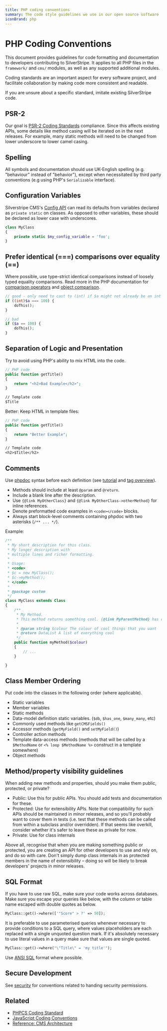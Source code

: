 ```yaml
---
title: PHP coding conventions
summary: The code style guidelines we use in our open source software
iconBrand: php
---
```


# PHP Coding Conventions

This document provides guidelines for code formatting and documentation
to developers contributing to SilverStripe. It applies to all PHP files
in the `framework/` and `cms/` modules, as well as any supported additional modules.

Coding standards are an important aspect for every software project,
and facilitate collaboration by making code more consistent and readable.

If you are unsure about a specific standard, imitate existing SilverStripe code.

## PSR-2

Our goal is [PSR-2 Coding Standards](https://www.php-fig.org/psr/psr-2/) compliance.
Since this affects existing APIs, some details like method casing will be iterated on in the next releases.
For example, many static methods will need to be changed from lower underscore to lower camel casing. 
 
## Spelling

All symbols and documentation should use UK-English spelling (e.g. "behaviour" instead of "behavior"),
except when necessitated by third party conventions (e.g using PHP's `Serializable` interface).

## Configuration Variables

Silverstripe CMS's [Config API](/developer_guides/configuration/configuration/) can read its defaults from variables declared as `private static` on classes.
As opposed to other variables, these should be declared as lower case with underscores.


```php
class MyClass
{
    private static $my_config_variable = 'foo';
}
```

## Prefer identical (===) comparisons over equality (==)

Where possible, use type-strict identical comparisons instead of loosely typed equality comparisons.
Read more in the PHP documentation for [comparison operators](https://php.net/manual/en/language.operators.comparison.php) and [object comparison](https://php.net/manual/en/language.oop5.object-comparison.php).


```php
// good - only need to cast to (int) if $a might not already be an int
if ((int)$a === 100) {
    doThis();
}

// bad
if ($a == 100) {
    doThis();
}
```

## Separation of Logic and Presentation

Try to avoid using PHP's ability to mix HTML into the code.


```php
// PHP code
public function getTitle() 
{
    return "<h2>Bad Example</h2>";
}
```

```ss
// Template code
$Title
```

Better: Keep HTML in template files:


```php
// PHP code
public function getTitle() 
{
    return "Better Example";
}
```

```ss
// Template code
<h2>$Title</h2>
```

## Comments

Use [phpdoc](https://phpdoc.org/) syntax before each definition (see [tutorial](https://manual.phpdoc.org/HTMLSmartyConverter/HandS/phpDocumentor/tutorial_phpDocumentor.quickstart.pkg.html)
and [tag overview](https://manual.phpdoc.org/HTMLSmartyConverter/HandS/phpDocumentor/tutorial_tags.pkg.html)).

 * Methods should include at least `@param` and `@return`.
 * Include a blank line after the description.
 * Use `{@link MyOtherClass}` and `{@link MyOtherClass->otherMethod}` for inline references.
 * Denote preformatted code examples in `<code></code>` blocks.
 * Always start block-level comments containing phpdoc with two asterisks (`/** ... */`).

Example:


```php
/**
 * My short description for this class.
 * My longer description with
 * multiple lines and richer formatting.
 *
 * Usage:
 * <code>
 * $c = new MyClass();
 * $c->myMethod();
 * </code>
 *
 * @package custom
 */
class MyClass extends Class
{
    /**
     * My Method.
     * This method returns something cool. {@link MyParentMethod} has other cool stuff in it.
     *
     * @param string $colour The colour of cool things that you want
     * @return DataList A list of everything cool
     */
    public function myMethod($colour)
    {
        // ...
    }

}
```

## Class Member Ordering

Put code into the classes in the following order (where applicable).

 *  Static variables
 *  Member variables
 *  Static methods
 *  Data-model definition static variables.  (`$db`, `$has_one`, `$many_many`, etc)
 *  Commonly used methods like `getCMSFields()`
 *  Accessor methods (`getMyField()` and `setMyField()`)
 *  Controller action methods
 *  Template data-access methods (methods that will be called by a `$MethodName` or `<% loop $MethodName %>` construct in a template somewhere)
 *  Object methods
 
## Method/property visibility guidelines

When adding new methods and properties, should you make them public, protected, or private?

 * Public: Use this for public APIs. You should add tests and documentation for these.
 * Protected: Use for extensibility APIs. Note that compatibility for such APIs should be maintained in minor releases, and so you'll probably want to cover them in tests (i.e. test that these methods can be called from within a subclass and/or overridden). If that seems like overkill, consider whether it's safer to leave these as private for now.
 * Private: Use for class internals

Above all, recognise that when you are making something public or protected, you are creating an API for other developers to use and rely on, and do so with care. Don't simply dump class internals in as protected members in the name of extensibility – doing so will be likely to break developers' projects in minor releases.

## SQL Format

If you have to use raw SQL, make sure your code works across databases. Make sure you escape your queries like below,
with the column or table name escaped with double quotes as below.


```php
MyClass::get()->where(['"Score" > ?' => 50]);

```

It is preferable to use parameterised queries whenever necessary to provide conditions
to a SQL query, where values placeholders are each replaced with a single unquoted question mark.
If it's absolutely necessary to use literal values in a query make sure that values
are single quoted.


```php
MyClass::get()->where("\"Title\" = 'my title'");
```

Use [ANSI SQL](https://en.wikipedia.org/wiki/SQL#Standardization) format where possible.

## Secure Development

See [security](/developer_guides/security) for conventions related to handing security permissions.

## Related

 * [PHPCS Coding Standard](https://github.com/silverstripe/silverstripe-framework/blob/4/phpcs.xml.dist)
 * [JavaScript Coding Conventions](/contributing/javascript_coding_conventions)
 * [Reference: CMS Architecture](/developer_guides/customising_the_admin_interface/cms_architecture)
 
